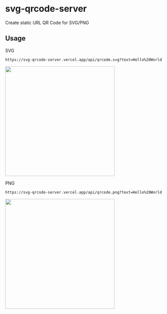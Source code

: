 # svg-qrcode-server

Create static URL QR Code for SVG/PNG

## Usage

SVG

```
https://svg-qrcode-server.vercel.app/api/qrcode.svg?text=Hello%20World
```

<img src="https://svg-qrcode-server.vercel.app/api/qrcode.svg?text=Hello%20World" width=350>

PNG

```
https://svg-qrcode-server.vercel.app/api/qrcode.png?text=Hello%20World
```


<img src="https://svg-qrcode-server.vercel.app/api/qrcode.png?text=Hello%20World" width=350>
